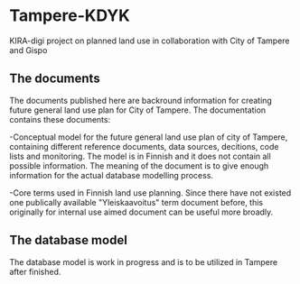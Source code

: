 # Tampere-KDYK
KIRA-digi project on planned land use in collaboration with City of Tampere and Gispo

## The documents

The documents published here are backround information for creating future general land use plan for City of Tampere. The documentation contains these documents:

-Conceptual model for the future general land use plan of city of Tampere, containing different reference documents, data sources, decitions, code lists and monitoring. The model is in Finnish and it does not contain all possible information. The meaning of the document is to give enough information for the actual database modelling process.

-Core terms used in Finnish land use planning. Since there have not existed one publically available "Yleiskaavoitus" term document  before, this originally for internal use aimed document can be useful more broadly.

## The database model

The database model is work in progress and is to be utilized in Tampere after finished.
